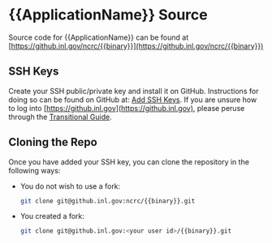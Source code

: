 # {{ApplicationName}} Source

Source code for {{ApplicationName}} can be found at [https://github.inl.gov/ncrc/{{binary}}](https://github.inl.gov/ncrc/{{binary}})

## SSH Keys

Create your SSH public/private key and install it on GitHub. Instructions for doing so can be found
on GitHub at: [Add SSH Keys](https://github.inl.gov/settings/keys). If you are unsure how to log
into [https://github.inl.gov](https://github.inl.gov), please peruse through the
[Transitional Guide](https://github.com/idaholab/moose/wiki/NCRC-github.inl.gov-transition-guide).

## Cloning the Repo

Once you have added your SSH key, you can clone the repository in the following ways:

- You do not wish to use a fork:

  ```bash
  git clone git@github.inl.gov:ncrc/{{binary}}.git
  ```

- You created a fork:

  ```bash
  git clone git@github.inl.gov:<your user id>/{{binary}}.git
  ```
